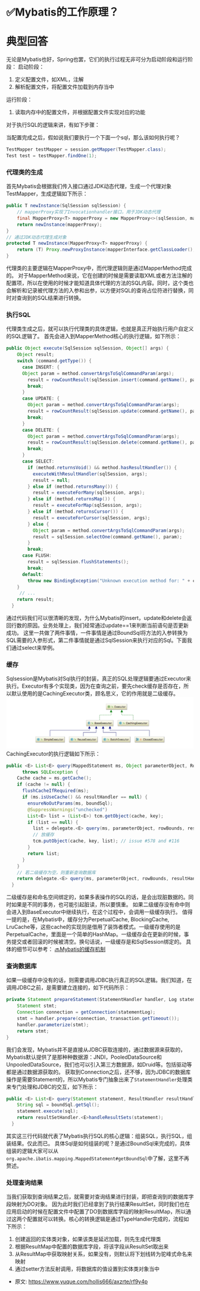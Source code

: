 # ✅Mybatis的工作原理？
<!--page header-->

<a name="dn3Ux"></a>
# 典型回答
无论是Mybatis也好，Spring也罢，它们的执行过程无非可分为启动阶段和运行阶段：
启动阶段：

1. 定义配置文件，如XML，注解
2. 解析配置文件，将配置文件加载到内存当中

运行阶段：

1. 读取内存中的配置文件，并根据配置文件实现对应的功能

对于执行SQL的逻辑来讲，有如下步骤：

当配置完成之后，假如说我们要执行一个下面一个sql，那么该如何执行呢？
```java
TestMapper testMapper = session.getMapper(TestMapper.class);
Test test = testMapper.findOne(1);
```
<a name="x0889"></a>
### 代理类的生成
首先Mybatis会根据我们传入接口通过JDK动态代理，生成一个代理对象TestMapper，生成逻辑如下所示：
```java
public T newInstance(SqlSession sqlSession) {
    // mapperProxy实现了Invocationhandler接口，用于JDK动态代理
    final MapperProxy<T> mapperProxy = new MapperProxy<>(sqlSession, mapperInterface, methodCache);
    return newInstance(mapperProxy);
}
// 通过JDK动态代理生成对象
protected T newInstance(MapperProxy<T> mapperProxy) {
	return (T) Proxy.newProxyInstance(mapperInterface.getClassLoader(), new Class[] { mapperInterface }, mapperProxy);
}
```
代理类的主要逻辑在MapperProxy中，而代理逻辑则是通过MapperMethod完成的。
对于MapperMethod来说，它在创建的时候是需要读取XML或者方法注解的配置项，所以在使用的时候才能知道具体代理的方法的SQL内容。同时，这个类也会解析和记录被代理方法的入参和出参，以方便对SQL的查询占位符进行替换，同时对查询到的SQL结果进行转换。
<a name="FeKxX"></a>
### 执行SQL
代理类生成之后，就可以执行代理类的具体逻辑，也就是真正开始执行用户自定义的SQL逻辑了。
首先会进入到MapperMethod核心的执行逻辑，如下所示：
```java
public Object execute(SqlSession sqlSession, Object[] args) {
    Object result;
    switch (command.getType()) {
      case INSERT: {
      Object param = method.convertArgsToSqlCommandParam(args);
        result = rowCountResult(sqlSession.insert(command.getName(), param));
        break;
      }
      case UPDATE: {
        Object param = method.convertArgsToSqlCommandParam(args);
        result = rowCountResult(sqlSession.update(command.getName(), param));
        break;
      }
      case DELETE: {
        Object param = method.convertArgsToSqlCommandParam(args);
        result = rowCountResult(sqlSession.delete(command.getName(), param));
        break;
      }
      case SELECT:
        if (method.returnsVoid() && method.hasResultHandler()) {
          executeWithResultHandler(sqlSession, args);
          result = null;
        } else if (method.returnsMany()) {
          result = executeForMany(sqlSession, args);
        } else if (method.returnsMap()) {
          result = executeForMap(sqlSession, args);
        } else if (method.returnsCursor()) {
          result = executeForCursor(sqlSession, args);
        } else {
          Object param = method.convertArgsToSqlCommandParam(args);
          result = sqlSession.selectOne(command.getName(), param);
        }
        break;
      case FLUSH:
        result = sqlSession.flushStatements();
        break;
      default:
        throw new BindingException("Unknown execution method for: " + command.getName());
    }
     // ...
    return result;
  }
```
通过代码我们可以很清晰的发现，为什么Mybatis的insert，update和delete会返回行数的原因。业务处理上，我们经常通过update==1来判断当前语句是否更新成功。
这里一共做了两件事情，一件事情是通过BoundSql将方法的入参转换为SQL需要的入参形式，第二件事情就是通过SqlSession来执行对应的Sql。下面我们通过select来举例。
<a name="ChWfe"></a>
### 缓存
Sqlsession是Mybatis对Sql执行的封装，真正的SQL处理逻辑要通过Executor来执行。Executor有多个实现类，因为在查询之前，要先check缓存是否存在，所以默认使用的是CachingExecutor类，顾名思义，它的作用就是二级缓存。
![](./img/f9aCHzbxA9kVEJyA/1675262096615-980676ef-ddc6-4a9c-b9e9-f6157b4d59bc-793863.jpeg)
CachingExecutor的执行逻辑如下所示：
```java
public <E> List<E> query(MappedStatement ms, Object parameterObject, RowBounds rowBounds, ResultHandler resultHandler, CacheKey key, BoundSql boundSql)
      throws SQLException {
    Cache cache = ms.getCache();
    if (cache != null) {
      flushCacheIfRequired(ms);
      if (ms.isUseCache() && resultHandler == null) {
        ensureNoOutParams(ms, boundSql);
        @SuppressWarnings("unchecked")
        List<E> list = (List<E>) tcm.getObject(cache, key);
        if (list == null) {
          list = delegate.<E> query(ms, parameterObject, rowBounds, resultHandler, key, boundSql);
          // 放缓存
          tcm.putObject(cache, key, list); // issue #578 and #116
        }
        return list;
      }
    }
    // 若二级缓存为空，则重新查询数据库
    return delegate.<E> query(ms, parameterObject, rowBounds, resultHandler, key, boundSql);
  }
```
二级缓存是和命名空间绑定的，如果多表操作的SQL的话，是会出现脏数据的。同时如果是不同的事务，也可能引起脏读，所以要慎重。
如果二级缓存没有命中则会进入到BaseExecutor中继续执行，在这个过程中，会调用一级缓存执行。
值得一提的是，在Mybatis中，缓存分为PerpetualCache, BlockingCache, LruCache等，这些cache的实现则是借用了装饰者模式。一级缓存使用的是PerpetualCache，里面是一个简单的HashMap。一级缓存会在更新的时候，事务提交或者回滚的时候被清空。换句话说，一级缓存是和SqlSession绑定的。
具体的细节可以参考：
[🔜Mybatis的缓存机制](https://www.yuque.com/hollis666/axzrte/mapxqi?view=doc_embed)
<a name="PNWGM"></a>
### 查询数据库
如果一级缓存中没有的话，则需要调用JDBC执行真正的SQL逻辑。我们知道，在调用JDBC之前，是需要建立连接的，如下代码所示：
```java
private Statement prepareStatement(StatementHandler handler, Log statementLog) throws SQLException {
    Statement stmt;
    Connection connection = getConnection(statementLog);
    stmt = handler.prepare(connection, transaction.getTimeout());
    handler.parameterize(stmt);
    return stmt;
}
```
我们会发现，Mybatis并不是直接从JDBC获取连接的，通过数据源来获取的，Mybatis默认提供了是那种种数据源：JNDI，PooledDataSource和UnpooledDataSource，我们也可以引入第三方数据源，如Druid等。包括驱动等都是通过数据源获取的。
获取到Connection之后，还不够，因为JDBC的数据库操作是需要Statement的，所以Mybatis专门抽象出来了`StatementHandler`处理类来专门处理和JDBC的交互，如下所示：
```java
public <E> List<E> query(Statement statement, ResultHandler resultHandler) throws SQLException {
    String sql = boundSql.getSql();
    statement.execute(sql);
    return resultSetHandler.<E>handleResultSets(statement);
  }
```
其实这三行代码就代表了Mybatis执行SQL的核心逻辑：组装SQL，执行SQL，组装结果。仅此而已。
具体Sql是如何组装的呢？是通过BoundSql来完成的，具体组装的逻辑大家可以从`org.apache.ibatis.mapping.MappedStatement#getBoundSql`中了解，这里不再赘述。
<a name="BBVfN"></a>
### 处理查询结果
当我们获取到查询结果之后，就需要对查询结果进行封装，即把查询到的数据库字段映射为DO对象。
因为此时我们已经拿到了执行结果ResultSet，同时我们也在应用启动的时候在配置文件中配置了DO到数据库字段的映射ResultMap，所以通过这两个配置就可以转换。核心的转换逻辑是通过TypeHandler完成的，流程如下所示：

1. 创建返回的实体类对象，如果该类是延迟加载，则先生成代理类
2. 根据ResultMap中配置的数据库字段，将该字段从ResultSet取出来
3. 从ResultMap中获取映射关系，如果没有，则默认将下划线转为驼峰式命名来映射
4. 通过setter方法反射调用，将数据库的值设置到实体类对象当中


<!--page footer-->
- 原文: <https://www.yuque.com/hollis666/axzrte/rf9y4p>